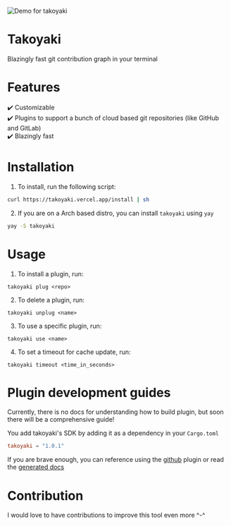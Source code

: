 ![Demo for takoyaki](https://user-images.githubusercontent.com/115910279/197386883-cca681cd-3b89-43e3-89e4-817efa70dfbe.png)


# Takoyaki

Blazingly fast git contribution graph in your terminal 

# Features
:heavy_check_mark:  Customizable <br>
:heavy_check_mark:  Plugins to support a bunch of cloud based git repositories (like GitHub and GitLab) <br>
:heavy_check_mark:  Blazingly fast <br>

# Installation 

1. To install, run the following script:

```bash
curl https://takoyaki.vercel.app/install | sh
```

2. If you are on a Arch based distro, you can install `takoyaki` using `yay`

```bash
yay -S takoyaki
```

# Usage 

1. To install a plugin, run:

```
takoyaki plug <repo>
```

2. To delete a plugin, run:

```
takoyaki unplug <name>
```

3. To use a specific plugin, run:

```
takoyaki use <name>
```

4. To set a timeout for cache update, run:

```
takoyaki timeout <time_in_seconds>
```

# Plugin development guides

Currently, there is no docs for understanding how to build plugin, but soon there will be a comprehensive guide!

You add takoyaki's SDK by adding it as a dependency in your `Cargo.toml`

```toml
takoyaki = "1.0.1"
```

If you are brave enough, you can reference using the [github](https://github.com/kyeboard/takoyaki/tree/main/plugins/github) plugin or read the [generated docs](https://docs.rs/takoyaki/latest/takoyaki/)

# Contribution
I would love to have contributions to improve this tool even more ^-^
